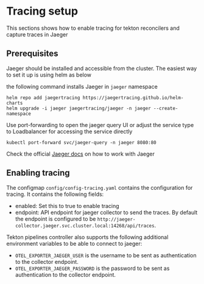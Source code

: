 # Tracing setup

This sections shows how to enable tracing for tekton reconcilers and
capture traces in Jaeger

## Prerequisites

Jaeger should be installed and accessible from the cluster. The easiest
way to set it up is using helm as below

the following command installs Jaeger in `jaeger` namespace

```
helm repo add jaegertracing https://jaegertracing.github.io/helm-charts
helm upgrade -i jaeger jaegertracing/jaeger -n jaeger --create-namespace
```

Use port-forwarding to open the jaeger query UI or adjust the service
type to Loadbalancer for accessing the service directly

```
kubectl port-forward svc/jaeger-query -n jaeger 8080:80
```

Check the official [Jaeger docs](https://www.jaegertracing.io/docs/) on how to work with Jaeger

## Enabling tracing

The configmap `config/config-tracing.yaml` contains the configuration for tracing. It contains the following fields:

* enabled: Set this to true to enable tracing
* endpoint: API endpoint for jaeger collector to send the traces. By default the endpoint is configured to be `http://jaeger-collector.jaeger.svc.cluster.local:14268/api/traces`.

Tekton pipelines controller also supports the following additional environment variables to be able to connect to jaeger:

* `OTEL_EXPORTER_JAEGER_USER` is the username to be sent as authentication to the collector endpoint.
* `OTEL_EXPORTER_JAEGER_PASSWORD` is the password to be sent as authentication to the collector endpoint.
